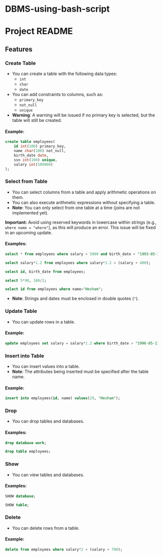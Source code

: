 # DBMS-using-bash-script
# Project README

## Features

### Create Table
- You can create a table with the following data types:
  - `int`
  - `char`
  - `date`
- You can add constraints to columns, such as:
  - `primary_key`
  - `not_null`
  - `unique`
- **Warning**: A warning will be issued if no primary key is selected, but the table will still be created.

#### Example:
```sql
create table employees(
    id int(100) primary_key,
    name char(100) not_null,
    birth_date date,
    ssn int(100) unique,
    salary int(100000)
);
```

### Select from Table
- You can select columns from a table and apply arithmetic operations on them.
- You can also execute arithmetic expressions without specifying a table.
- **Note**: You can only select from one table at a time (joins are not implemented yet).

**Important:** Avoid using reserved keywords in lowercase within strings (e.g., `where name = "where"`), as this will produce an error. This issue will be fixed in an upcoming update.

#### Examples:
```sql
select * from employees where salary > 5000 and birth_date > "1993-05-11";

select salary*1.2 from employees where salary*1.2 < (salary + 400);

select id, birth_date from employees;

select 5*90, 100/2;

select id from employees where name="Hesham";
```
- **Note**: Strings and dates must be enclosed in double quotes (`"`).

### Update Table
- You can update rows in a table.

#### Example:
```sql
update employees set salary = salary*1.2 where birth_date > "1996-05-11";
```

### Insert into Table
- You can insert values into a table.
- **Note**: The attributes being inserted must be specified after the table name.

#### Example:
```sql
insert into employees(id, name) values(29, "Hesham");
```

### Drop
- You can drop tables and databases.

#### Examples:
```sql
drop database work;

drop table employees;
```

### Show
- You can view tables and databases.

#### Examples:
```sql
SHOW database;

SHOW table;
```

### Delete
- You can delete rows from a table.

#### Example:
```sql
delete from employees where salary*2 > (salary + 700);
```

